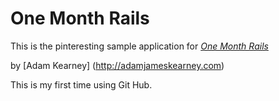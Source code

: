 # One Month Rails

This is the pinteresting sample application for
[*One Month Rails*](http://onemonthrails.com)

by [Adam Kearney] (http://adamjameskearney.com)

This is my first time using Git Hub.